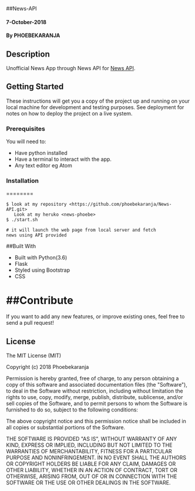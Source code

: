 ##News-API


#### 7-October-2018


#### By PHOEBEKARANJA


## Description

Unofficial News App through News API for [News API](https://newsapi.org/).


## Getting Started

These instructions will get you a copy of the project up and running on your local machine for development and testing purposes. See deployment for notes on how to deploy the project on a live system.

### Prerequisites

You will need to:

-   Have python installed
-   Have a terminal to interact with the app.
-   Any text editor eg Atom


### Installation
========

    $ look at my repository <https://github.com/phoebekaranja/News-API.git>
       Look at my heruko <news-phoebe>
    $ ./start.sh

    # it will launch the web page from local server and fetch
    news using API provided



##Built With

- Built with Python(3.6)
- Flask
- Styled using Bootstrap
- CSS



##Contribute
========
If you want to add any new features, or improve existing ones, feel free to send a pull request!




## License

The MIT License (MIT)

Copyright (c) 2018 Phoebekaranja

Permission is hereby granted, free of charge, to any person obtaining a copy of this software and associated documentation files (the "Software"), to deal in the Software without restriction, including without limitation the rights to use, copy, modify, merge, publish, distribute, sublicense, and/or sell copies of the Software, and to permit persons to whom the Software is furnished to do so, subject to the following conditions:

The above copyright notice and this permission notice shall be included in all copies or substantial portions of the Software.

THE SOFTWARE IS PROVIDED "AS IS", WITHOUT WARRANTY OF ANY KIND, EXPRESS OR IMPLIED, INCLUDING BUT NOT LIMITED TO THE WARRANTIES OF MERCHANTABILITY, FITNESS FOR A PARTICULAR PURPOSE AND NONINFRINGEMENT. IN NO EVENT SHALL THE AUTHORS OR COPYRIGHT HOLDERS BE LIABLE FOR ANY CLAIM, DAMAGES OR OTHER LIABILITY, WHETHER IN AN ACTION OF CONTRACT, TORT OR OTHERWISE, ARISING FROM, OUT OF OR IN CONNECTION WITH THE SOFTWARE OR THE USE OR OTHER DEALINGS IN THE SOFTWARE.
